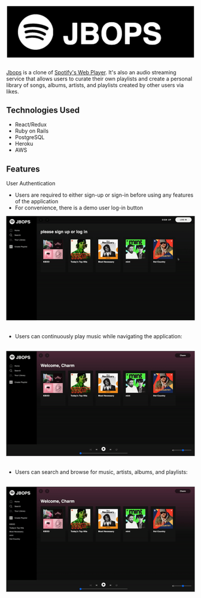 <div align="center">
  <img src="app/assets/images/Jbops_logo.png" alt="logo" width="500" style="vertical-align:middle">
</div>

<br>

[Jbops](https://jbops.herokuapp.com/#/) is a clone of [Spotify's Web Player](https://open.spotify.com/). It's also an audio streaming service that allows users to curate their own playlists and create a personal library of songs, albums, artists, and playlists created by other users via likes.

## Technologies Used
- React/Redux
- Ruby on Rails
- PostgreSQL
- Heroku
- AWS

## Features

User Authentication
- Users are required to either sign-up or sign-in before using any features of the application
- For convenience, there is a demo user log-in button 
<div><img src="/app/assets/images/User_Auth.gif" alt="signup-demo"></div>
<br/>

- Users can continuously play music while navigating the application: 

<br/>
<div><img src="/app/assets/images/Music_Player.gif" alt="music-player-demo"></div>
<br/>

- Users can search and browse for music, artists, albums, and playlists:

<br/>
<div><img src="/app/assets/images/Search.gif" alt="search-demo" width="600"></div>
<br/>


